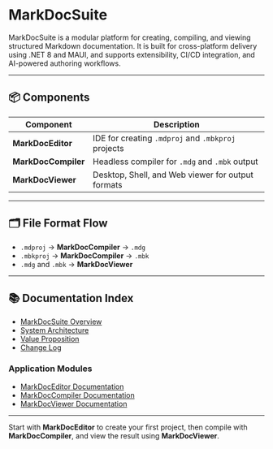 # MarkDocSuite

MarkDocSuite is a modular platform for creating, compiling, and viewing structured Markdown documentation. It is built for cross-platform delivery using .NET 8 and MAUI, and supports extensibility, CI/CD integration, and AI-powered authoring workflows.

---

## 📦 Components

| Component           | Description                                        |
| ------------------- | -------------------------------------------------- |
| **MarkDocEditor**   | IDE for creating `.mdproj` and `.mbkproj` projects |
| **MarkDocCompiler** | Headless compiler for `.mdg` and `.mbk` output     |
| **MarkDocViewer**   | Desktop, Shell, and Web viewer for output formats  |

---

## 🗂️ File Format Flow

* `.mdproj` → **MarkDocCompiler** → `.mdg`
* `.mbkproj` → **MarkDocCompiler** → `.mbk`
* `.mdg` and `.mbk` → **MarkDocViewer**

---

## 📚 Documentation Index

* [MarkDocSuite Overview](markdocsuite-overview.md)
* [System Architecture](markdocsuite-system-architecture.md)
* [Value Proposition](markdocsuite-value-proposition.md)
* [Change Log](markdocsuite-change-log.md)

### Application Modules

* [MarkDocEditor Documentation](markdoceditor-overview.md)
* [MarkDocCompiler Documentation](markdoccompiler-overview.md)
* [MarkDocViewer Documentation](markdocviewer-overview.md)

---

Start with **MarkDocEditor** to create your first project, then compile with **MarkDocCompiler**, and view the result using **MarkDocViewer**.
